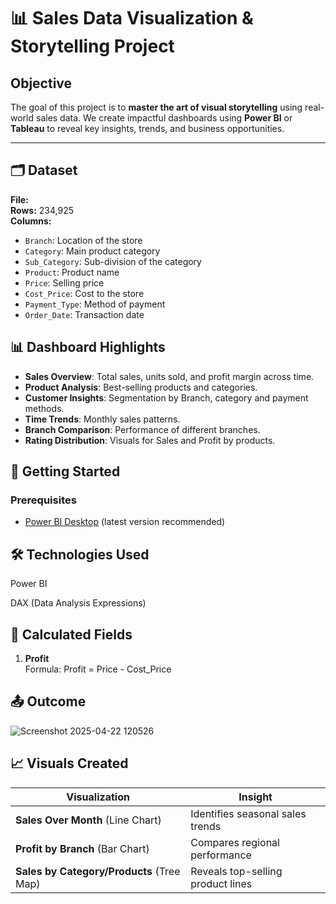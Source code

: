 # 📊 Sales Data Visualization & Storytelling Project

## Objective
The goal of this project is to **master the art of visual storytelling** using real-world sales data. We create impactful dashboards using **Power BI** or **Tableau** to reveal key insights, trends, and business opportunities.

---

## 🗂️ Dataset
**File:**   
**Rows:** 234,925  
**Columns:**
- `Branch`: Location of the store
- `Category`: Main product category
- `Sub_Category`: Sub-division of the category
- `Product`: Product name
- `Price`: Selling price
- `Cost_Price`: Cost to the store
- `Payment_Type`: Method of payment
- `Order_Date`: Transaction date

## 📊 Dashboard Highlights

- **Sales Overview**: Total sales, units sold, and profit margin across time.
- **Product Analysis**: Best-selling products and categories.
- **Customer Insights**: Segmentation by Branch, category and payment methods.
- **Time Trends**: Monthly sales patterns.
- **Branch Comparison**: Performance of different branches.
- **Rating Distribution**: Visuals for Sales and Profit by products.

## 🚀 Getting Started

### Prerequisites

- [Power BI Desktop](https://powerbi.microsoft.com/desktop/) (latest version recommended)

## 🛠️ Technologies Used
Power BI

DAX (Data Analysis Expressions)

## 📐 Calculated Fields

1. **Profit**  
   Formula:  Profit = Price - Cost_Price

## 📤 Outcome
![Screenshot 2025-04-22 120526](https://github.com/user-attachments/assets/82cdc112-c152-4bb3-9f0b-5dd52aa04212)


## 📈 Visuals Created

| Visualization | Insight |
|---------------|---------|
| **Sales Over Month** (Line Chart) | Identifies seasonal sales trends |
| **Profit by Branch** (Bar Chart) | Compares regional performance |
| **Sales by Category/Products** (Tree Map) | Reveals top-selling product lines |

